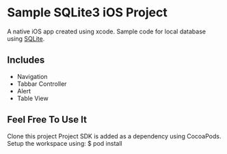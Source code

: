 # Sample SQLite3 iOS Project

A native iOS app created using xcode. Sample code for local database using [SQLite](https://github.com/stephencelis/SQLite.swift/blob/master/Documentation/Index.md#sqliteswift-documentation).

## Includes
- Navigation
- Tabbar Controller
- Alert
- Table View

## Feel Free To Use It
Clone this project
Project SDK is added as a dependency using CocoaPods. Setup the workspace using:
$ pod install


